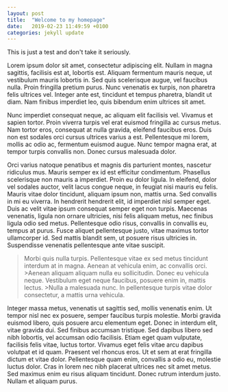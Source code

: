 ```yaml
---
layout: post
title:  "Welcome to my homepage"
date:   2019-02-23 11:49:59 +0100
categories: jekyll update
---
```

This is just a test and don't take it seriously.



Lorem ipsum dolor sit amet, consectetur adipiscing elit. Nullam in magna sagittis, facilisis est at, lobortis est. Aliquam fermentum mauris neque, ut vestibulum mauris lobortis in. Sed quis scelerisque augue, vel faucibus nulla. Proin fringilla pretium purus. Nunc venenatis ex turpis, non pharetra felis ultrices vel. Integer ante est, tincidunt et tempus pharetra, blandit ut diam. Nam finibus imperdiet leo, quis bibendum enim ultrices sit amet.

Nunc imperdiet consequat neque, ac aliquam elit facilisis vel. Vivamus et sapien tortor. Proin viverra turpis vel erat euismod fringilla ac cursus metus. Nam tortor eros, consequat at nulla gravida, eleifend faucibus eros. Duis non est sodales orci cursus ultrices varius a est. Pellentesque mi lorem, mollis ac odio ac, fermentum euismod augue. Nunc tempor magna erat, at tempor turpis convallis non. Donec cursus malesuada dolor.

Orci varius natoque penatibus et magnis dis parturient montes, nascetur ridiculus mus. Mauris semper ex id est efficitur condimentum. Phasellus scelerisque non mauris a imperdiet. Proin eu dolor ligula. In eleifend, dolor vel sodales auctor, velit lacus congue neque, in feugiat nisi mauris eu felis. Mauris vitae dolor tincidunt, aliquam ipsum non, mattis urna. Sed convallis in mi eu viverra. In hendrerit hendrerit elit, id imperdiet nisl semper eget. Duis ac velit vitae ipsum consequat semper eget non turpis. Maecenas venenatis, ligula non ornare ultricies, nisi felis aliquam metus, nec finibus ligula odio sed metus. Pellentesque odio risus, convallis in convallis eu, tempus at purus. Fusce aliquet pellentesque justo, vitae maximus tortor ullamcorper id. Sed mattis blandit sem, ut posuere risus ultricies in. Suspendisse venenatis pellentesque ante vitae suscipit.

>Morbi quis nulla turpis. Pellentesque vitae ex sed metus tincidunt interdum at in magna. Aenean at vehicula enim, ac convallis orci. >Aenean aliquam aliquam nulla eu sollicitudin. Donec eu vehicula neque. Vestibulum eget neque faucibus, posuere enim in, mattis lectus. >Nulla a malesuada nunc. In pellentesque turpis vitae dolor consectetur, a mattis urna vehicula.

Integer massa metus, venenatis ut sagittis sed, mollis venenatis enim. Ut tempor nisl nec ex posuere, semper faucibus turpis molestie. Morbi gravida euismod libero, quis posuere arcu elementum eget. Donec in interdum elit, vitae gravida dui. Sed finibus accumsan tristique. Sed dapibus libero sed nibh lobortis, vel accumsan odio facilisis. Etiam eget quam vulputate, facilisis felis vitae, luctus tortor. Vivamus eget felis vitae arcu dapibus volutpat et id quam. Praesent vel rhoncus eros. Ut et sem at erat fringilla dictum et vitae dolor. Pellentesque quam enim, convallis a odio eu, molestie luctus dolor. Cras in lorem nec nibh placerat ultrices nec sit amet metus. Sed maximus enim eu risus aliquam tincidunt. Donec rutrum interdum justo. Nullam et aliquam purus. 
